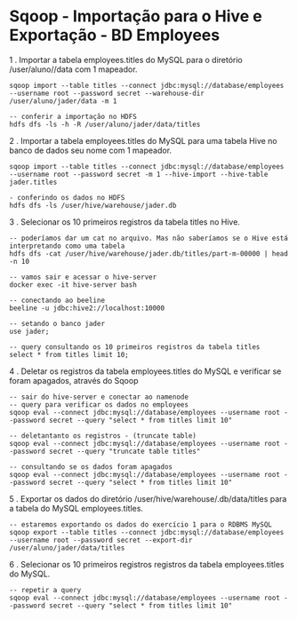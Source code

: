 # Sqoop - Importação para o Hive e Exportação - BD Employees

 
1 . Importar a tabela employees.titles do MySQL para o diretório /user/aluno/<nome>/data com 1 mapeador.

    sqoop import --table titles --connect jdbc:mysql://database/employees --username root --password secret --warehouse-dir /user/aluno/jader/data -m 1
 
    -- conferir a importação no HDFS
    hdfs dfs -ls -h -R /user/aluno/jader/data/titles
 
2 . Importar a tabela employees.titles do MySQL para uma tabela Hive no banco de dados seu nome com 1 mapeador.
   
    sqoop import --table titles --connect jdbc:mysql://database/employees --username root --password secret -m 1 --hive-import --hive-table jader.titles
 
    - conferindo os dados no HDFS
    hdfs dfs -ls /user/hive/warehouse/jader.db

3 . Selecionar os 10 primeiros registros da tabela titles no Hive.
 
    -- poderíamos dar um cat no arquivo. Mas não saberíamos se o Hive está interpretando como uma tabela
    hdfs dfs -cat /user/hive/warehouse/jader.db/titles/part-m-00000 | head -n 10
 
    -- vamos sair e acessar o hive-server
    docker exec -it hive-server bash
 
    -- conectando ao beeline
    beeline -u jdbc:hive2://localhost:10000
 
    -- setando o banco jader
    use jader;
 
    -- query consultando os 10 primeiros registros da tabela titles
    select * from titles limit 10;

4 . Deletar os registros da tabela employees.titles do MySQL e verificar se foram apagados, através do Sqoop
 
    -- sair do hive-server e conectar ao namenode
    -- query para verificar os dados no employees
    sqoop eval --connect jdbc:mysql://database/employees --username root --password secret --query "select * from titles limit 10"
 
    -- deletantanto os registros - (truncate table)
    sqoop eval --connect jdbc:mysql://database/employees --username root --password secret --query "truncate table titles" 
 
    -- consultando se os dados foram apagados
    sqoop eval --connect jdbc:mysql://database/employees --username root --password secret --query "select * from titles limit 10"
    
5 . Exportar os dados do diretório /user/hive/warehouse/<nome>.db/data/titles para a tabela do MySQL  employees.titles.
 
    -- estaremos exportando os dados do exercício 1 para o RDBMS MySQL
    sqoop export --table titles --connect jdbc:mysql://database/employees --username root --password secret --export-dir /user/aluno/jader/data/titles
 
6 . Selecionar os 10 primeiros registros registros da tabela employees.titles do MySQL.
   
    -- repetir a query
    sqoop eval --connect jdbc:mysql://database/employees --username root --password secret --query "select * from titles limit 10"

